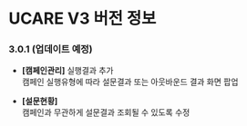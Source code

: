 # UCARE V3 버전 정보

### 3.0.1 (업데이트 예정)
- **[캠페인관리]** 실행결과 추가   
캠페인 실행유형에 따라 설문결과 또는 아웃바운드 결과 화면 팝업

- **[설문현황]**   
캠페인과 무관하게 설문결과 조회될 수 있도록 수정
